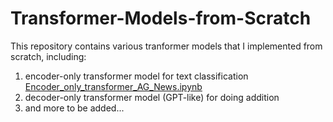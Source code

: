 # Transformer-Models-from-Scratch
This repository contains various tranformer models that I implemented from scratch, including:
1. encoder-only transformer model for text classification [Encoder_only_transformer_AG_News.ipynb](https://github.com/hbchen2021/Transformer-Models-from-Scratch/blob/main/Encoder_only_transformer_AG_News.ipynb)
2. decoder-only transformer model (GPT-like) for doing addition 
3. and more to be added...
